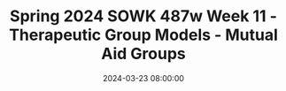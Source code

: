 ---
layout: single_presentation
name: spring-2024-sowk-487w-week-11-therapeutic-group-models-mutual-aid-groups.md
title: "Spring 2024 SOWK 487w Week 11 - Therapeutic Group Models - Mutual Aid Groups"
date:  2024-03-23 08:00:00
presentation_id: hgYka0
permalink: /presentations/hgYka0/
redirect_from:
  - /presentations/hgYka0/spring-2024-sowk-487w-week-11-therapeutic-group-models-mutual-aid-groups
slides: 
  - slide_name: deck-12486-large-0.jpeg
    slide_text: >
      Therapeutic Group Models Mutual Aid Groups Jacob Campbell, Ph.D. LICSW at Heritage University SOWK 487w Spring 2024

  - slide_name: deck-12486-large-1.jpeg
    slide_text: >
      Agenda Plan for Week 11 What are mutual aid groups Dynamics of mutual aid groups The phases of helping within the mutual aid process Facilitation of mutual aid

  - slide_name: deck-12486-large-2.jpeg
    slide_text: >
      Our America with Lisa Ling Transgender Support Group Meeting

  - slide_name: deck-12486-large-3.jpeg
    slide_text: >
      Engage in the Process of Reviewing Practice Together for Development THEMES Understand How Trauma Impacts Students Use Idea Generation Develop New and Novel Ideas Integrated Self-Care Practices Limiting Re-Traumatization Into Group and Encourage Use Within the Classroom Methods for Increasing to Reduce Compassion Fatigue Use Storytelling to Resiliency Factors for Students Make Meaning and Engaging in Self-Care and Include Scholarly Sources and Develop Cohesion Burnout Prevention to Reduce the Develop Connections to Impact of Secondary Trauma Evidence-Based Practice De ne Concepts as a Evaluate and Implement Ideas for Group to Enhance Promoting Systematic Changes Understanding Within a Classroom and School-Wide Review Protocols for Professional Socialization Develop a Tool or Recommendation for How Other School LEARNING STRATEGIES Sta Could Create Similar Growth in Other Schools Follow Mutual Aid Model Incorporate an Interdisciplinary Framework ff fi COMPONENTS IN BUILDING A TRAUMA-INFORMED PLC (Campbell, 2023)

  - slide_name: deck-12486-large-4.jpeg
    slide_text: >
      Dynamics of Mutual Aid Creating Many Helping Relationships • Sharing data • Mutual support • “All-in-the-same-boat” • Mutual demand phenomenon • Dialectical process • Discussing taboo areas • Developing a universal perspective • Individual problem-solving • Rehearsal • “Strength-in-numbers” phenomenon (Shulman, 2020)

  - slide_name: deck-12486-large-5.jpeg
    slide_text: >
      Sharing Data Life Experiences Knowledge Views Values Image Generated by Midjourney (Shulman, 2020)

  - slide_name: deck-12486-large-6.jpeg
    slide_text: >
      • Expands members • • • perspectives Helps members universalize their life struggles Raise level of consciousness to expand their perspectives Develops group empathy support “All-in-theSame-Boat” phenomenon (Shulman, 2020; Gitterman, 2017)

  - slide_name: deck-12486-large-7.jpeg
    slide_text: >
      Dialectical Process “ Open place for a debate of ideas dialectical | ˌdīəˈlektəkəl | adjective 1 relating to the logical discussion of ideas and opinions: dialectical ingenuity. 2 concerned with or acting through opposing forces: a dialectical opposition between artistic translation and transcription. Group members can listen as one member presents the thesis, and the other the antithesis. As each member listens, he or she can use the discussion to develop a personal synthesis. (Shulman, 2020, p. 347)

  - slide_name: deck-12486-large-8.jpeg
    slide_text: >
      Discussing a Taboo Area “A mutual-aid process in which one member enters a taboo area of discussion, thereby freeing other members to enter as well” Photo by Tech Nick on Unsplash (Shulman, 2020, p. 375)

  - slide_name: deck-12486-large-9.jpeg
    slide_text: >
      Developing a Universal Perspective “A mutual-aid process in the group in which members begin to perceive universal issues, particularly in relation to oppression, thus allowing them to view their own problems in a more social context and with less personal blame.” • A special case for “all-inthe-same-boat.” • Can be related to oppression and recognizing the systematic nature • Fits within the concept of consciousness-raising groups p. 384 (Shulman, 2020)

  - slide_name: deck-12486-large-10.jpeg
    slide_text: >
      Mutual Support The acceptance and caring of the group p. 378 Mutual Demand “A mutual-aid process in which group members o er each other help by making demands and setting expectations on personal behavior.” p. 379 ff (Shulman, 2020)

  - slide_name: deck-12486-large-11.jpeg
    slide_text: >
      Make individual associations Share feelings and connection with group members Easier to see problems of someone else then self Learning process to improve problem solving. (Shulman, 2020) Individual Problem Solving

  - slide_name: deck-12486-large-12.jpeg
    slide_text: >
      Rehearsal “The group becomes a safe place to risk new ways of communicating and to practice actions the group member feels may be hard to do” p. 381 (Shulman, 2020)

  - slide_name: deck-12486-large-13.jpeg
    slide_text: >
      The mutual-aid process in which group members are strengthened to take on di cult tasks (such as challenging agency policy) through the support of other group members “Strength-in-Numbers” ffi phenomenon (Shulman, 2020)

  - slide_name: deck-12486-large-14.jpeg
    slide_text: >
      Tasks, Methods, and Skills Used in Mutual Aid Groups • Directs group members to each other • Identi es and focuses on salient themes • Encourages and reinforces cooperative mutual support norms • Engagement members to participate in collective activities • Give participants the ability to do rehearsal fi (Gitterman, 2017)

  - slide_name: deck-12486-large-15.jpeg
    slide_text: >
      Facilitate a group to help facilitate mutual aid of the members focused as a group of students. Directs group members to each other Identi es and focuses on salient themes Encourages and reinforces cooperative mutual support norms Engagement members to participate in collective activities Give participants the ability to do rehearsal fi Mutual Aid for Students

  - slide_name: deck-12486-large-16.jpeg
    slide_text: >
      Mutual Aid Groups Vulnerable and Resilient Populations • People dealing with traumatic experiences • Immigrants and refugees • People contending with intimate • Grief partner and other violence • AIDS • Sexual abuse • People with mental health di culties • Homelessness • Health care settings • Older elderly peple and their caregivers • People with alternative sexual • Isolated and physically and emotionally orientation challenged group members ffi (Gitterman, 2017)

  - slide_name: deck-12486-large-17.jpeg
    slide_text: >
      Health, growth, & belonging Mediating Function (Schwartz, 1961 as cited in Gitterman, 2017) Env Social Worker iron me nt Organic whole, dynamic system

  - slide_name: deck-12486-large-18.jpeg
    slide_text: >
      Mediating Function External Mediation Internal Mediation External Environmental Stressors Internal Interpersonal Stressors (Schwartz, 1961 as cited in Gitterman, 2017)

  - slide_name: deck-12486-large-19.jpeg
    slide_text: >
      Ten Common Obstacles in Mutual Aid Groups • Not for this (group/place/type of • Problem-solving leaves most of the • The group does not seem to have • Central authority dominates • The group has no clarity or • Too much sameness/not enough • A hidden agenda drives the • No sense of apparent progress in person) any sense of we-ness direction facilitator’s actions members silent most of the time process stimulation in the group achieving the group’s purpose • Individual problem-solving leaves most of the members silent most of the time (Steinberg, 2014)

  - slide_name: deck-12486-large-20.jpeg
    slide_text: >
      Phases in Mutual Aid Groups Case Study 7-1 Working in small groups, discuss the following: A Mutual-Aid Support Group for Persons With AIDS in Early Substance Abuse Recovery In what ways did the group leader help move the group from the beginning through the ending and transition phases of group work? Copyright © 2014. John Wiley & Sons, Incorporated. All rights reserved. LAWRENCE SHULMAN Persons with AIDS who are in substance abuse recovery struggling with similar concerns can gain support and resources through mutual-aid groups. This case study illustrates the social worker’s methods in enhancing mutual aid among participants in an intensive, 8-month, weekly group held in a residence sponsored by an AIDS Action Committee. Questions 1. What skills are evident in the group leader’s approach to working with the group and the individuals in the group? 2. What types of follow-up and supplementary services would be appropriate for clients during the life of the group and after completing the group? 3. How did the group leader address the issue of the group member–group leader dynamics referred to as the authority theme early in the first sessions? 4. What did the group leader do to create a “demand for work” in the group during the fourth session when he recognized the illusion of work? 253 LeCroy, C. W. (2014). Case studies in social work practice. John Wiley & Sons, Incorporated. Created from ciis-ebooks on 2022-12-24 07:09:38. (Shulman, 2014)

  - slide_name: deck-12486-large-21.jpeg
    slide_text: >
      Phases of Helping Preparation Phase Contract Phase Work Phase Ending Phase (Schwartz, 1971 as cited in Gitterman, 2017)

  - slide_name: deck-12486-large-22.jpeg
    slide_text: >
      Phases of Helping Preparation Phase Contract Phase Work Phase • Organizational and work preparation • Group dynamics and functions preparation Ending Phase (Schwartz, 1971 as cited in Gitterman, 2017)

  - slide_name: deck-12486-large-23.jpeg
    slide_text: >
      Phases of Helping Preparation Phase Contract Phase • Clear and mutual agreement Work Phase Ending Phase (Schwartz, 1971 as cited in Gitterman, 2017)

  - slide_name: deck-12486-large-24.jpeg
    slide_text: >
      Phases of Helping Preparation Phase • Find common ground Contract Phase Work Phase • Detecting and challenging the obstacles • Contribute • De ning the requirements and limits Ending Phase fi (Schwartz, 1971 as cited in Gitterman, 2017)

  - slide_name: deck-12486-large-25.jpeg
    slide_text: >
      Phases of Helping Preparation Phase Contract Phase Work Phase • Managing feelings • Future planning Ending Phase (Schwartz, 1971 as cited in Gitterman, 2017)

  - slide_name: deck-12486-large-26.jpeg
    slide_text: >
      Amount of Facilitation In Mutual Aid Groups Non Facilitated Mutual Aid Highly Facilitated

presentation_description: >
  <p>Week 11’s focused on mutual aid style groups. There are three readings for this week. First, Schwartz (2005), a republished article from the ’80s, talks about social work groups and provides some good context for the mutual aid model, especially as Schwartz is one of the pioneers of the model. Shulman (2014) provides some practical examples of people in mutual groups. Rosenwald and Baird (2020) layer on how social workers can fit mutual aid group work within the context of trauma-informed care practices.</p>
  <p>The agenda for the class session is as follows:</p>
  <ul>
  <li>What are mutual aid groups</li>
  <li>Dynamics of mutual aid groups</li>
  <li>The phases of helping within the mutual aid process</li>
  <li>Facilitation of mutual aid</li>
  </ul>
  
downloadable_slides: deck-12486.pdf
slides_count: 27
header:
  teaser: deck-12486-thumb-0.jpeg
presentation_video:
location: "Heritage University"
tags:
  - Heritage University
  - BASW Program
  - SOWK 487w
---